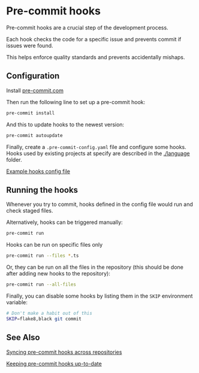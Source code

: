 # Pre-commit hooks

Pre-commit hooks are a crucial step of the development process.

Each hook checks the code for a specific issue and prevents commit
if issues were found.

This helps enforce quality standards and prevents accidentally mishaps.

## Configuration

Install [pre-commit.com](https://pre-commit.com/#install)

Then run the following line to set up a pre-commit hook:

```sh
pre-commit install
```

And this to update hooks to the newest version:

```sh
pre-commit autoupdate
```

Finally, create a `.pre-commit-config.yaml` file and configure
some hooks. Hooks used by existing projects at specify are described
in the [./language](./language) folder.

[Example hooks config
file](https://github.com/specify/specify7/blob/production/.pre-commit-config.yaml)

## Running the hooks

Whenever you try to commit, hooks defined in the config file would run
and check staged files.

Alternatively, hooks can be triggered manually:

```sh
pre-commit run
```

Hooks can be run on specific files only

```sh
pre-commit run --files *.ts
```

Or, they can be run on all the files in the repository (this should be done
after adding new hooks to the repository):

```sh
pre-commit run --all-files
```

Finally, you can disable some hooks by listing them in the `SKIP` environment
variable:

```sh
# Don't make a habit out of this
SKIP=flake8,black git commit
```

## See Also

[Syncing pre-commit hooks across
repositories](https://github.com/maxxxxxdlp/pre-commit-tools#syncing-global-and-local-pre-commit-files)

[Keeping pre-commit hooks
up-to-date](https://github.com/maxxxxxdlp/pre-commit-tools#updating-global-hooks-config-file)